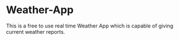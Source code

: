 # Weather-App
This is a free to use real time Weather App which is capable of giving current weather reports.
